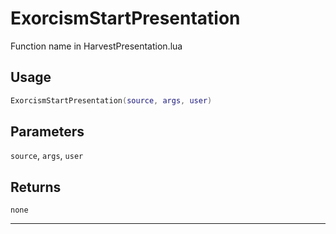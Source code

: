 # ExorcismStartPresentation
Function name in HarvestPresentation.lua
## Usage
```lua
ExorcismStartPresentation(source, args, user)
```
## Parameters
`source`, `args`, `user`
## Returns
`none`

---